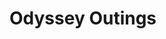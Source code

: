# Odyssey Outings

<!-- ![Website Preview](/public/assets/crust&co-work.webp)

## [View Deployment](https://crustco.netlify.app/)

<br/>

## Description

> ### An innovative online pizza store
>
> ### offering a delicious selection of handcrafted pizzas
>
> ### with a seamless ordering experience. -->
